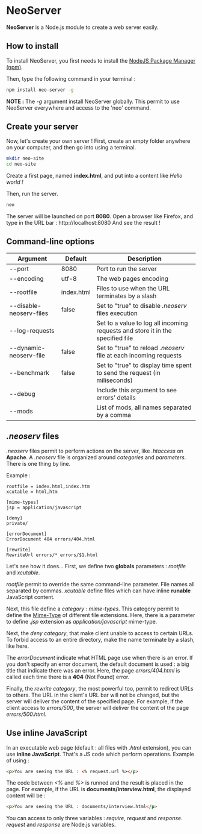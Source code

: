 
# NeoServer

**NeoServer** is a Node.js module to create a web server easily.

## How to install

To install NeoServer, you first needs to install the [NodeJS Package Manager (npm)](https://www.npmjs.com/).

Then, type the following command in your terminal :

```sh
npm install neo-server -g
```

**NOTE :** The *-g* argument install NeoServer globally. This permit to use NeoServer everywhere and access to the 'neo' command.

## Create your server

Now, let's create your own server !
First, create an empty folder anywhere on your computer, and then go into using a terminal.

```sh
mkdir neo-site
cd neo-site
```

Create a first page, named **index.html**, and put into a content like *Hello world !*

Then, run the server.

```sh
neo
```

The server will be launched on port **8080**. Open a browser like Firefox, and type in the URL bar :
http://localhost:8080
And see the result !

## Command-line options

Argument                | Default    | Description
----------------------- | ---------- | -----------
--port                  | 8080       | Port to run the server
--encoding              | utf-8      | The web pages encoding
--rootfile              | index.html | Files to use when the URL terminates by a slash
--disable-neoserv-files | false      | Set to "true" to disable *.neoserv* files execution
--log-requests          |            | Set to a value to log all incoming requests and store it in the specified file
--dynamic-neoserv-file  | false      | Set to "true" to reload *.neoserv* file at each incoming requests
--benchmark             | false      | Set to "true" to display time spent to send the request (in miliseconds)
--debug                 |            | Include this argument to see errors' details
--mods                  |            | List of mods, all names separated by a comma

## *.neoserv* files

*.neoserv* files permit to perform actions on the server, like *.htaccess* on **Apache**.
A *.neoserv* file is organized around *categories* and *parameters*. There is one thing by line.

Example :

```neoserv
rootfile = index.html,index.htm
xcutable = html,htm

[mime-types]
jsp = application/javascript

[deny]
private/

[errorDocument]
ErrorDocument 404 errors/404.html

[rewrite]
RewriteUrl errors/* errors/$1.html
```

Let's see how it does...
First, we define two **globals** parameters : *rootfile* and *xcutable*.

*rootfile* permit to override the same command-line parameter. File names all separated by commas.
*xcutable* define files which can have inline **runable** JavaScript content.

Next, this file define a *category* : *mime-types*.
This category permit to define the [Mime-Type](https://en.wikipedia.org/wiki/MIME) of different file extensions.
Here, there is a parameter to define *.jsp* extension as *application/javascript* mime-type.

Next, the *deny category*, that make client unable to access to certain URLs.
To forbid access to an entire directory, make the name terminate by a slash, like here.

The *errorDocument* indicate what HTML page use when there is an error. If you don't specify an error document, the default document is used : a big title that indicate there was an error.
Here, the page *errors/404.html* is called each time there is a **404** (Not Found) error.

Finally, the *rewrite category*, the most powerful too, permit to redirect URLs to others. The URL in the client's URL bar will not be changed, but the server will deliver the content of the specified page.
For example, if the client access to *errors/500*, the server will deliver the content of the page *errors/500.html*.

## Use inline JavaScript

In an executable web page (default : all files with *.html* extension), you can use **inline JavaScript**.
That's a JS code which perform operations. Example of using :

```html
<p>You are seeing the URL : <% request.url %></p>
```

The code between *<%* and *%>* is runned and the result is placed in the page. For example, if the URL is **documents/interview.html**, the displayed content will be :

```html
<p>You are seeing the URL : documents/interview.html</p>
```

You can access to only three variables : *require*, *request* and *response*. *request* and *response* are Node.js variables.
